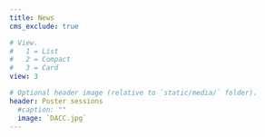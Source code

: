 ```yaml
---
title: News
cms_exclude: true

# View.
#   1 = List
#   2 = Compact
#   3 = Card
view: 3

# Optional header image (relative to `static/media/` folder).
header: Poster sessions
  #caption: ""
  image: `DACC.jpg`
---
```

